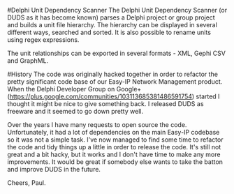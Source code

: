 #Delphi Unit Dependency Scanner
The Delphi Unit Dependency Scanner (or DUDS as it has become known) parses a Delphi project or group project and builds a unit file hierarchy. The hierarchy can be displayed in several different ways, searched and sorted. It is also possible to rename units using regex expressions.

The unit relationships can be exported in several formats - XML, Gephi CSV and GraphML.

#History
The code was originally hacked together in order to refactor the pretty significant code base of our Easy-IP Network Management product. When the Delphi Developer Group on Google+ (https://plus.google.com/communities/103113685381486591754) started I thought it might be nice to give something back. I released DUDS as freeware and it seemed to go down pretty well.

Over the years I have many requests to open source the code. Unfortunately, it had a lot of dependencies on the main Easy-IP codebase so it was not a simple task. I've now managed to find some time to refactor the code and tidy things up a little in order to release the code. It's still not great and a bit hacky, but it works and I don't have time to make any more improvements. It would be great if somebody else wants to take the batton and improve DUDS in the future.

Cheers, Paul.
